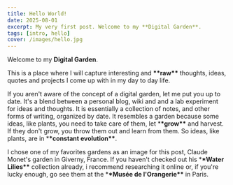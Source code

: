 ```yaml
---
title: Hello World!
date: 2025-08-01
excerpt: My very first post. Welcome to my **Digital Garden**.
tags: [intro, hello]
cover: /images/hello.jpg
---
```


Welcome to my **Digital Garden**.

This is a place where I will capture interesting and **\*\*raw\*\*** thoughts, ideas, quotes and projects I come up with in my day to day life.

If you aren't aware of the concept of a digital garden, let me put you up to date. It's a blend between a personal blog, wiki and and a lab experiment for ideas and thoughts. It is essentially a collection of notes, and other forms of writing, organized by date. It resembles a garden because some ideas, like plants, you need to take care of them, let \***\*grow\*\*** and harvest. If they don't grow, you throw them out and learn from them. So ideas, like plants, are in \***\*constant evolution\*\***.

I chose one of my favorites gardens as an image for this post, Claude Monet's garden in Giverny, France. If you haven't checked out his \***\*Water Lilies\*\*** collection already, i recommend researching it online or, if you're lucky enough, go see them at the \***\*Musée de l'Orangerie\*\*** in Paris.
